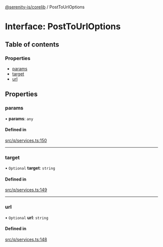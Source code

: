 [@serenity-is/corelib](../README.md) / PostToUrlOptions

# Interface: PostToUrlOptions

## Table of contents

### Properties

- [params](PostToUrlOptions.md#params)
- [target](PostToUrlOptions.md#target)
- [url](PostToUrlOptions.md#url)

## Properties

### params

• **params**: `any`

#### Defined in

[src/q/services.ts:150](https://github.com/serenity-is/serenity/blob/master/packages/corelib/src/q/services.ts#L150)

___

### target

• `Optional` **target**: `string`

#### Defined in

[src/q/services.ts:149](https://github.com/serenity-is/serenity/blob/master/packages/corelib/src/q/services.ts#L149)

___

### url

• `Optional` **url**: `string`

#### Defined in

[src/q/services.ts:148](https://github.com/serenity-is/serenity/blob/master/packages/corelib/src/q/services.ts#L148)
